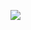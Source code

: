[![](https://lh3.googleusercontent.com/-gogYniBZvEI/T5Vs9v8HJWI/AAAAAAAABgk/OHX8fOlqQLM/w640-h480/2012-04-23_1680x1050.png)](http://du1abadd.org/images/2012/2012-04-23_1680x1050.png)

